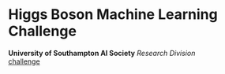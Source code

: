 # Higgs Boson Machine Learning Challenge
**University of Southampton AI Society** _Research Division_  
[challenge](https://www.kaggle.com/c/higgs-boson)
